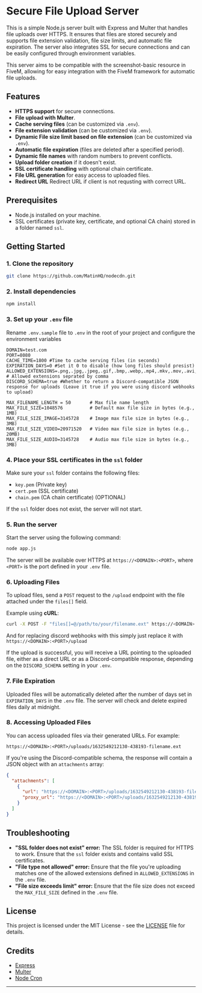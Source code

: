 
# Secure File Upload Server

This is a simple Node.js server built with Express and Multer that handles file uploads over HTTPS. It ensures that files are stored securely and supports file extension validation, file size limits, and automatic file expiration. The server also integrates SSL for secure connections and can be easily configured through environment variables.

This server aims to be compatible with the screenshot-basic resource in FiveM, allowing for easy integration with the FiveM framework for automatic file uploads.

## Features
- **HTTPS support** for secure connections.
- **File upload with Multer**.
- **Cache serving files** (can be customized via `.env`).
- **File extension validation** (can be customized via `.env`).
- **Dynamic File size limit based on file extension** (can be customized via `.env`).
- **Automatic file expiration** (files are deleted after a specified period).
- **Dynamic file names** with random numbers to prevent conflicts.
- **Upload folder creation** if it doesn't exist.
- **SSL certificate handling** with optional chain certificate.
- **File URL generation** for easy access to uploaded files.
- **Redirect URL** Redirect URL if client is not requsting with correct URL.

## Prerequisites
- Node.js installed on your machine.
- SSL certificates (private key, certificate, and optional CA chain) stored in a folder named `ssl`.

## Getting Started

### 1. Clone the repository

```bash
git clone https://github.com/MatinHQ/nodecdn.git
```

### 2. Install dependencies

```bash
npm install
```

### 3. Set up your `.env` file

Rename `.env.sample` file to `.env` in the root of your project and configure the environment variables

```env
DOMAIN=test.com
PORT=8080
CACHE_TIME=1800 #Time to cache serving files (in seconds) 
EXPIRATION_DAYS=0 #Set it 0 to disable (how long files should presist)
ALLOWED_EXTENSIONS=.png,.jpg,.jpeg,.gif,.bmp,.webp,.mp4,.mkv,.mov,.avi,.flv,.wmv,.webm,.mpg,.mpeg,.3gp,.m4v,.mp3,.wav,.aac,.flac,.ogg,.wma,.m4a # Allowed extensions seprated by comma
DISCORD_SCHEMA=true #Whether to return a Discord-compatible JSON response for uploads (Leave it true if you were using discord webhooks to upload)

MAX_FILENAME_LENGTH = 50       # Max file name length
MAX_FILE_SIZE=1048576          # Default max file size in bytes (e.g., 1MB)
MAX_FILE_SIZE_IMAGE=3145728    # Image max file size in bytes (e.g., 3MB)
MAX_FILE_SIZE_VIDEO=20971520   # Video max file size in bytes (e.g., 20MB)
MAX_FILE_SIZE_AUDIO=3145728    # Audio max file size in bytes (e.g., 3MB)
```

### 4. Place your SSL certificates in the `ssl` folder

Make sure your `ssl` folder contains the following files:
- `key.pem` (Private key)
- `cert.pem` (SSL certificate)
- `chain.pem` (CA chain certificate) (OPTIONAL)

If the `ssl` folder does not exist, the server will not start.

### 5. Run the server

Start the server using the following command:

```bash
node app.js
```

The server will be available over HTTPS at `https://<DOMAIN>:<PORT>`, where `<PORT>` is the port defined in your `.env` file.

### 6. Uploading Files

To upload files, send a `POST` request to the `/upload` endpoint with the file attached under the `files[]` field.

Example using **cURL**:

```bash
curl -X POST -F "files[]=@/path/to/your/filename.ext" https://<DOMAIN>:<PORT>/upload
```

And for replacing discord webhooks with this simply just replace it with `https://<DOMAIN>:<PORT>/upload`

If the upload is successful, you will receive a URL pointing to the uploaded file, either as a direct URL or as a Discord-compatible response, depending on the `DISCORD_SCHEMA` setting in your `.env`.

### 7. File Expiration

Uploaded files will be automatically deleted after the number of days set in `EXPIRATION_DAYS` in the `.env` file. The server will check and delete expired files daily at midnight.

### 8. Accessing Uploaded Files

You can access uploaded files via their generated URLs. For example:

```
https://<DOMAIN>:<PORT>/uploads/1632549212130-438193-filename.ext
```

If you're using the Discord-compatible schema, the response will contain a JSON object with an `attachments` array:

```json
{
  "attachments": [
    {
      "url": "https://<DOMAIN>:<PORT>/uploads/1632549212130-438193-filename.ext",
      "proxy_url": "https://<DOMAIN>:<PORT>/uploads/1632549212130-438193-filename.ext"
    }
  ]
}
```

## Troubleshooting

- **"SSL folder does not exist" error:** The SSL folder is required for HTTPS to work. Ensure that the `ssl` folder exists and contains valid SSL certificates.
- **"File type not allowed" error:** Ensure that the file you're uploading matches one of the allowed extensions defined in `ALLOWED_EXTENSIONS` in the `.env` file.
- **"File size exceeds limit" error:** Ensure that the file size does not exceed the `MAX_FILE_SIZE` defined in the `.env` file.

## License
This project is licensed under the MIT License - see the [LICENSE](LICENSE) file for details.

## Credits
- [Express](https://expressjs.com/)
- [Multer](https://www.npmjs.com/package/multer)
- [Node Cron](https://www.npmjs.com/package/node-cron)

---

